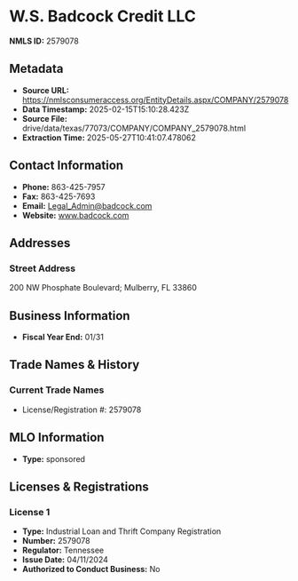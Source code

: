 # W.S. Badcock Credit LLC

**NMLS ID:** 2579078

## Metadata
- **Source URL:** https://nmlsconsumeraccess.org/EntityDetails.aspx/COMPANY/2579078
- **Data Timestamp:** 2025-02-15T15:10:28.423Z
- **Source File:** drive/data/texas/77073/COMPANY/COMPANY_2579078.html
- **Extraction Time:** 2025-05-27T10:41:07.478062

## Contact Information
- **Phone:** 863-425-7957
- **Fax:** 863-425-7693
- **Email:** Legal_Admin@badcock.com
- **Website:** www.badcock.com

## Addresses
### Street Address
200 NW Phosphate Boulevard; Mulberry, FL 33860

## Business Information
- **Fiscal Year End:** 01/31

## Trade Names & History
### Current Trade Names
- License/Registration #: 2579078

## MLO Information
- **Type:** sponsored

## Licenses & Registrations

### License 1
- **Type:** Industrial Loan and Thrift Company Registration
- **Number:** 2579078
- **Regulator:** Tennessee
- **Issue Date:** 04/11/2024
- **Authorized to Conduct Business:** No
